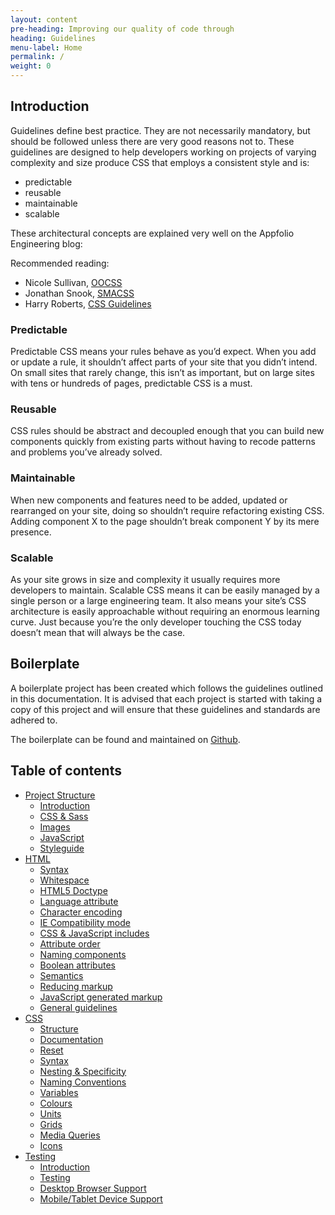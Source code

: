 ```yaml
---
layout: content
pre-heading: Improving our quality of code through
heading: Guidelines
menu-label: Home
permalink: /
weight: 0
---
```


## Introduction

Guidelines define best practice. They are not necessarily mandatory, but should be followed unless there are very good reasons not to. These guidelines are designed to help developers working on projects of varying complexity and size produce CSS that employs a consistent style and is:

* predictable
* reusable
* maintainable
* scalable

These architectural concepts are explained very well on the Appfolio Engineering blog:

Recommended reading:

* Nicole Sullivan, [OOCSS](https://github.com/stubbornella/oocss/wiki)
* Jonathan Snook, [SMACSS](http://smacss.com/)
* Harry Roberts, [CSS Guidelines](http://cssguidelin.es/) 

### Predictable
Predictable CSS means your rules behave as you’d expect. When you add or update a rule, it shouldn’t affect parts of your site that you didn’t intend. On small sites that rarely change, this isn’t as important, but on large sites with tens or hundreds of pages, predictable CSS is a must.

### Reusable
CSS rules should be abstract and decoupled enough that you can build new components quickly from existing parts without having to recode patterns and problems you’ve already solved.

### Maintainable
When new components and features need to be added, updated or rearranged on your site, doing so shouldn’t require refactoring existing CSS. Adding component X to the page shouldn’t break component Y by its mere presence.

### Scalable
As your site grows in size and complexity it usually requires more developers to maintain. Scalable CSS means it can be easily managed by a single person or a large engineering team. It also means your site’s CSS architecture is easily approachable without requiring an enormous learning curve. Just because you’re the only developer touching the CSS today doesn’t mean that will always be the case.

## Boilerplate
A boilerplate project has been created which follows the guidelines outlined in this documentation. It is advised that each project is started with taking a copy of this project and will ensure that these guidelines and standards are adhered to.

The boilerplate can be found and maintained on [Github](https://github.com/creativejar/boilerplate).

## Table of contents
* [Project Structure](/guidelines/project-structure/)
	* [Introduction](/guidelines/project-structure/#structure)
	* [CSS & Sass](/guidelines/project-structure/#css-sass)
	* [Images](/guidelines/project-structure/#images)
	* [JavaScript](/guidelines/project-structure/#javascript)
	* [Styleguide](/guidelines/project-structure/#styleguide)
* [HTML](/guidelines/html/)
	* [Syntax](/guidelines/html/#syntax)
	* [Whitespace](/guidelines/html/#whitespace)
	* [HTML5 Doctype](/guidelines/html#html5-doctype)
	* [Language attribute](/guidelines/html/#language-attribute)
	* [Character encoding](/guidelines/html/#character-encoding)
	* [IE Compatibility mode](/guidelines/html/#ie-compatibility-mode)
	* [CSS & JavaScript includes](/guidelines/html/#css-javascript-includes)
	* [Attribute order](/guidelines/html/#attribute-order)
	* [Naming components](/guidelines/html/#naming-components)
	* [Boolean attributes](/guidelines/html/#boolean-attributes)
	* [Semantics](/guidelines/html/#semantics)
	* [Reducing markup](/guidelines/html/#reducing-markup)
	* [JavaScript generated markup](/guidelines/html/#javascript-generated-markup)
	* [General guidelines](/guidelines/html/#general)
* [CSS](/guidelines/css/)
	* [Structure](/guidelines/css/#structure)
	* [Documentation](/guidelines/css/#documentation)
	* [Reset](/guidelines/css/#reset)
	* [Syntax](/guidelines/css/#syntax)
	* [Nesting & Specificity](/guidelines/css/#nesting-and-specificity)
	* [Naming Conventions](/guidelines/css/#naming-conventions)
	* [Variables](/guidelines/css/#variables)
	* [Colours](/guidelines/css/#colours)
	* [Units](/guidelines/css/#units)
	* [Grids](/guidelines/css/#grids)
	* [Media Queries](/guidelines/css/#media-queries)
	* [Icons](/guidelines/css/#icons)
* [Testing](/guidelines/testing/)
	* [Introduction](/guidelines/testing/#introduction)
	* [Testing](/guidelines/testing/#testing-and-checklist)
	* [Desktop Browser Support](/guidelines/testing/#desktop-browser-support)
	* [Mobile/Tablet Device Support](/guidelines/testing/#mobile-tablet-device-support)